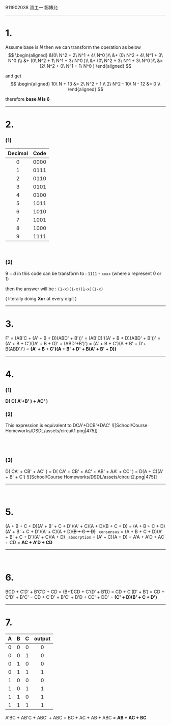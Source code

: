B11902038 資工一 鄭博允

---
# 1.

Assume base is $N$
then we can transform the operation as below
$$
\begin{aligned}
&(0\ N^2 + 2\ N^1 + 4\ N^0 )\\
&+ (0\ N^2 + 4\ N^1 + 3\ N^0 )\\
&+ (0\ N^2 + 1\ N^1 + 3\ N^0 )\\
&+ (0\ N^2 + 3\ N^1 + 3\ N^0 )\\
&= (2\ N^2 + 0\ N^1 + 1\ N^0 )
\end{aligned}
$$

and get 
$$
\begin{aligned}
10\ N + 13 &= 2\ N^2 + 1 \\
2\ N^2 - 10\ N - 12 &= 0 \\ 
\end{aligned}
$$

therefore **base $N$ is 6**

---

# 2.

### (1)
| Decimal | Code |
|:-------:|:----:|
|    0    | 0000 |
|    1    | 0111 |
|    2    | 0110 |
|    3    | 0101 |
|    4    | 0100 |
|    5    | 1011 |
|    6    | 1010 |
|    7    | 1001 |
|    8    | 1000 |
|    9    | 1111 |
<br>

### (2)

$9 - d$ in  this code can be transform to :
`1111` - `xxxx`   (where x represent 0 or 1)

then the answer will be :
`(1-x)(1-x)(1-x)(1-x)`

( literally doing **Xor** at every digit )

---

# 3.


F' = (AB'C + (A' + B + D)(ABD' + B'))'
= (AB'C)'((A' + B + D)(ABD' + B'))'
= (A' + B + C')((A' + B + D)' + (ABD'+B')')
= (A' + B + C')(A + B' + D'+ B(ABD')')
= **(A' + B + C')(A + B' + D' + B(A' + B' + D))**

---

# 4.

### (1)
**D( C( A'+B' ) + AC' )**
<br>

### (2)
This expression is equivalent to DCA'+DCB'+DAC'
![[School/Course Homeworks/DSDL/assets/circuit1.png|475]]
<br>
<br>
<br>
<br>

### (3)
D( CA' + CB' + AC' )
= D( CA' + CB' + AC' + AB' + AA' + CC' )
= D(A + C)(A' + B' + C')
![[School/Course Homeworks/DSDL/assets/circuit2.png|475]]

---
<br>

# 5.

(A + B + C + D)(A' + B' + C + D')(A' + C)(A + D)(B + C + D)
= (A + B + C + D)(A' + B' + C + D')(A' + C)(A + D)~~(B + C + D)~~ $\,$ `consensus` 
= (A + B + C + D)(A' + B' + C + D')(A' + C)(A + D) $\,$ `absorption` 
= (A' + C)(A + D)
= A'A + A'D + AC + CD
= **AC + A'D + CD**
<br>

---
<br>

# 6.

BCD + C′D′ + B′C′D + CD
= (B+1)CD + C′(D′ + B′D)
= CD + C′(D′ + B′)
= CD + C'D' + B'C'
= CD + C'D' + B'C' + B'D + CC' + DD'
= **(C' + D)(B' + C + D')**
<br>

---

# 7.

|  A  |  B  |  C  | output |
|:---:|:---:|:---:|:------:|
|  0  |  0  |  0  |   0    |
|  0  |  0  |  1  |   0    |
|  0  |  1  |  0  |   0    |
|  0  |  1  |  1  |   1    |
|  1  |  0  |  0  |   0    |
|  1  |  0  |  1  |   1    |
|  1  |  1  |  0  |   1    |
|  1  |  1  |  1  |   1    |

A'BC + AB'C + ABC' + ABC
= BC + AC + AB + ABC
= **AB + AC + BC**